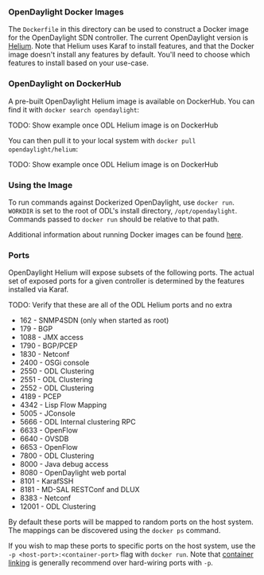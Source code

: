 ### OpenDaylight Docker Images
The `Dockerfile` in this directory can be used to construct a Docker image for the OpenDaylight SDN controller. The current OpenDaylight version is [Helium](http://www.opendaylight.org/software/downloads/helium). Note that Helium uses Karaf to install features, and that the Docker image doesn't install any features by default. You'll need to choose which features to install based on your use-case.

### OpenDaylight on DockerHub
A pre-built OpenDaylight Helium image is available on DockerHub. You can find it with `docker search opendaylight`:

TODO: Show example once ODL Helium image is on DockerHub

You can then pull it to your local system with `docker pull opendaylight/helium`:

TODO: Show example once ODL Helium image is on DockerHub

### Using the Image
To run commands against Dockerized OpenDaylight, use `docker run`. `WORKDIR` is set to the root of ODL's install directory, `/opt/opendaylight`. Commands passed to `docker run` should be relative to that path.

Additional information about running Docker images can be found [here](https://docs.docker.com/reference/run/).

### Ports
OpenDaylight Helium will expose subsets of the following ports. The actual set of exposed ports for a given controller is determined by the features installed via Karaf.

TODO: Verify that these are all of the ODL Helium ports and no extra

* 162 - SNMP4SDN (only when started as root)
* 179 - BGP
* 1088 - JMX access
* 1790 - BGP/PCEP
* 1830 - Netconf
* 2400 - OSGi console
* 2550 - ODL Clustering
* 2551 - ODL Clustering
* 2552 - ODL Clustering
* 4189 - PCEP
* 4342 - Lisp Flow Mapping
* 5005 - JConsole
* 5666 - ODL Internal clustering RPC
* 6633 - OpenFlow
* 6640 - OVSDB
* 6653 - OpenFlow
* 7800 - ODL Clustering
* 8000 - Java debug access
* 8080 - OpenDaylight web portal
* 8101 - KarafSSH
* 8181 - MD-SAL RESTConf and DLUX
* 8383 - Netconf
* 12001 - ODL Clustering

By default these ports will be mapped to random ports on the host system. The mappings can be discovered using the `docker ps` command. 

If you wish to map these ports to specific ports on the host system, use the `-p <host-port>:<container-port>` flag with `docker run`. Note that [container linking](https://docs.docker.com/userguide/dockerlinks/) is generally recommend over hard-wiring ports with `-p`.
